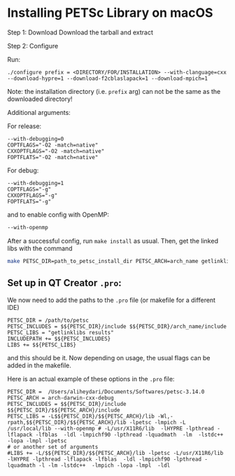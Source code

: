 # Installing PETSc Library on macOS

Step 1: Download 
Download the tarball and extract

Step 2: Configure

Run: 
````
./configure prefix = <DIRECTORY/FOR/INSTALLATION> --with-clanguage=cxx --download-hypre=1 --download-f2cblaslapack=1 --download-mpich=1
````
Note: the installation directory (i.e. `prefix` arg) can not be the same as the downloaded directory!

Additional arguments:

For release:

````
--with-debugging=0
COPTFLAGS="-O2 -match=native"
CXXOPTFLAGS="-O2 -match=native"
FOPTFLATS="-O2 -match=native"
```` 

For debug:

````
--with-debugging=1
COPTFLAGS="-g"
CXXOPTFLAGS="-g"
FOPTFLATS="-g"
````

and to enable config with OpenMP:
````bash
--with-openmp
````

After a successful config, run `make install` as usual. Then, get the linked libs with the command
````bash 
make PETSC_DIR=path_to_petsc_install_dir PETSC_ARCH=arch_name getlinklibs
````

## Set up in QT Creator `.pro`:

We now need to add the paths to the `.pro` file (or makefile for a different IDE)

````
PETSC_DIR = /path/to/petsc
PETSC_INCLUDES = $${PETSC_DIR}/include $${PETSC_DIR}/arch_name/include
PETSC_LIBS = "getlinklibs results"
INCLUDEPATH += $${PETSC_INCLUDES}
LIBS += $${PETSC_LIBS}
````
and this should be it. Now depending on usage, the usual flags can be added in the makefile. 

Here is an actual example of these options in the `.pro` file:

````
PETSC_DIR =  /Users/aliheydari/Documents/Softwares/petsc-3.14.0
PETSC_ARCH = arch-darwin-cxx-debug
PETSC_INCLUDES = $${PETSC_DIR}/include $${PETSC_DIR}/$${PETSC_ARCH}/include
PETSC_LIBS = -L$${PETSC_DIR}/$${PETSC_ARCH}/lib -Wl,-rpath,$${PETSC_DIR}/$${PETSC_ARCH}/lib -lpetsc -lmpich -L /usr/local/lib --with-openmp # -L/usr/X11R6/lib  -lHYPRE -lpthread -lflapack -lfblas  -ldl -lmpichf90 -lpthread -lquadmath  -lm  -lstdc++  -lopa -lmpl -lpetsc
# or another set of arguments
#LIBS += -L/$${PETSC_DIR}/$${PETSC_ARCH}/lib -lpetsc -L/usr/X11R6/lib -lHYPRE -lpthread -lflapack -lfblas  -ldl -lmpichf90 -lpthread -lquadmath -l -lm -lstdc++  -lmpich -lopa -lmpl  -ldl

````


